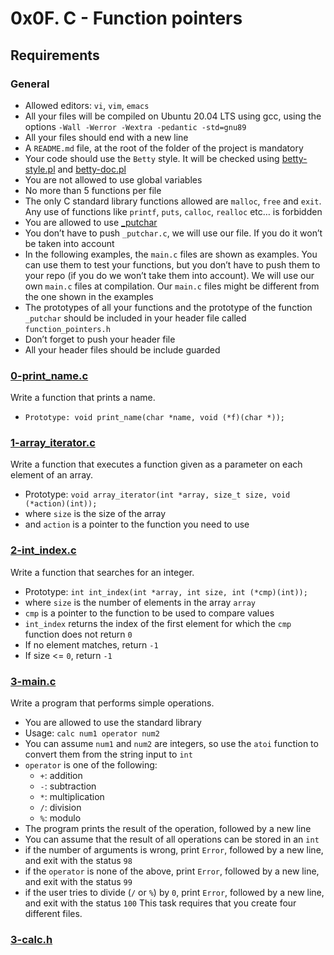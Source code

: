 # 0x0F. C - Function pointers

## Requirements
### General

* Allowed editors: `vi`, `vim`, `emacs`
* All your files will be compiled on Ubuntu 20.04 LTS using gcc, using the options `-Wall -Werror -Wextra -pedantic -std=gnu89`
* All your files should end with a new line
* A `README.md` file, at the root of the folder of the project is mandatory
* Your code should use the `Betty` style. It will be checked using [betty-style.pl](https://github.com/alx-tools/Betty/blob/master/betty-style.pl) and [betty-doc.pl](https://github.com/alx-tools/Betty/blob/master/betty-doc.pl)
* You are not allowed to use global variables
* No more than 5 functions per file
* The only C standard library functions allowed are `malloc`, `free` and `exit`. Any use of functions like `printf`, `puts`, `calloc`, `realloc` etc… is forbidden
* You are allowed to use [_putchar](https://github.com/alx-tools/_putchar.c/blob/master/_putchar.c)
* You don’t have to push `_putchar.c`, we will use our file. If you do it won’t be taken into account
* In the following examples, the `main.c` files are shown as examples. You can use them to test your functions, but you don’t have to push them to your repo (if you do we won’t take them into account). We will use our own `main.c` files at compilation. Our `main.c` files might be different from the one shown in the examples
* The prototypes of all your functions and the prototype of the function `_putchar` should be included in your header file called `function_pointers.h`
* Don’t forget to push your header file
* All your header files should be include guarded

### [0-print_name.c](0-print_name.c)
Write a function that prints a name.
* `Prototype: void print_name(char *name, void (*f)(char *));`

### [1-array_iterator.c](1-array_iterator.c)
Write a function that executes a function given as a parameter on each element of an array.
* Prototype: `void array_iterator(int *array, size_t size, void (*action)(int));`
* where `size` is the size of the array
* and `action` is a pointer to the function you need to use

### [2-int_index.c](2-int_index.c)
Write a function that searches for an integer.
* Prototype: `int int_index(int *array, int size, int (*cmp)(int));`
* where `size` is the number of elements in the array `array`
* `cmp` is a pointer to the function to be used to compare values
* `int_index` returns the index of the first element for which the `cmp` function does not return `0`
* If no element matches, return `-1`
* If size <= `0`, return `-1`

### [3-main.c](3-main.c)
Write a program that performs simple operations.
* You are allowed to use the standard library
* Usage: `calc num1 operator num2`
* You can assume `num1` and `num2` are integers, so use the `atoi` function to convert them from the string input to `int`
* `operator` is one of the following:
    * `+`: addition
    * `-`: subtraction
    * `*`: multiplication
    * `/`: division
    * `%`: modulo
* The program prints the result of the operation, followed by a new line
* You can assume that the result of all operations can be stored in an `int`
* if the number of arguments is wrong, print `Error`, followed by a new line, and exit with the status `98`
* if the `operator` is none of the above, print `Error`, followed by a new line, and exit with the status `99`
* if the user tries to divide (`/` or `%`) by `0`, print `Error`, followed by a new line, and exit with the status `100`
This task requires that you create four different files.

### **[3-calc.h](3-calc.h)**